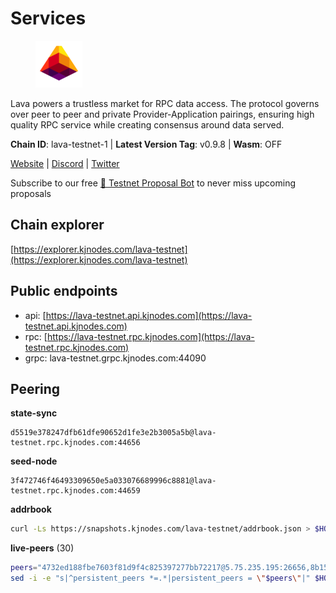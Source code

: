 # Services

<figure><img src="https://raw.githubusercontent.com/kj89/cosmos-images/main/logos/lava.png" alt=""><figcaption></figcaption></figure>

Lava powers a trustless market for RPC data access. The protocol  governs over peer to peer and private Provider-Application pairings,  ensuring high quality RPC service while creating consensus around data served.

**Chain ID**: lava-testnet-1 | **Latest Version Tag**: v0.9.8 | **Wasm**: OFF

[Website](https://lavanet.xyz) | [Discord](https://discord.com/invite/Tbk5NxTCdA) | [Twitter](https://twitter.com/lavanetxyz)



Subscribe to our free [🤖 Testnet Proposal Bot](https://t.me/kjnodes_testnet_proposal_bot) to never miss upcoming proposals


## Chain explorer
[https://explorer.kjnodes.com/lava-testnet](https://explorer.kjnodes.com/lava-testnet)

## Public endpoints

* api: [https://lava-testnet.api.kjnodes.com](https://lava-testnet.api.kjnodes.com)
* rpc: [https://lava-testnet.rpc.kjnodes.com](https://lava-testnet.rpc.kjnodes.com)
* grpc: lava-testnet.grpc.kjnodes.com:44090

## Peering

**state-sync**

```text
d5519e378247dfb61dfe90652d1fe3e2b3005a5b@lava-testnet.rpc.kjnodes.com:44656
```

**seed-node**

```text
3f472746f46493309650e5a033076689996c8881@lava-testnet.rpc.kjnodes.com:44659
```

**addrbook**
```bash
curl -Ls https://snapshots.kjnodes.com/lava-testnet/addrbook.json > $HOME/.lava/config/addrbook.json
```

**live-peers** (30)
```bash
peers="4732ed188fbe7603f81d9f4c825397277bb72217@5.75.235.195:26656,8b154033143fdedf4835dfc7b030c7d781bfd54e@195.201.219.227:26656,13a9209a4d08803a3becac57de8eb02dd51f8f41@65.109.23.114:19956,bfe21dd5af98aa42d213cd5bd943162a36b0505f@92.243.165.98:26656,c0efea9152aed75fcf3022b8af45243818c59d6a@49.12.13.104:26656,25da069c4dca143029ddae47bf2b7de69c2a8678@65.108.9.164:21156,d5519e378247dfb61dfe90652d1fe3e2b3005a5b@65.109.68.190:44656,ac589df63d0c325329009a1e8a60602a8fc2be9f@57.128.54.106:26656,92f8e4caaadb2f00c95e03068933f2045a93e910@65.109.65.163:21156,370ae92bd28701e0c1d8dc912ccf0d40fe0db3d5@157.90.245.166:26656,5c2a752c9b1952dbed075c56c600c3a79b58c395@185.16.39.172:27066,3b18b1dc95e02a36327b13fc45c225b23fb08ed8@78.47.187.72:26656,e1383b216c42acc842193c5ac7321ce6c0d73db0@78.47.37.142:26656,9a151159039fd8abce61ddb21e5342605787792b@5.75.228.39:26656,147cf727f179eccbd29de3ebf5899c1f4a93f6de@46.38.235.53:26656,3a445bfdbe2d0c8ee82461633aa3af31bc2b4dc0@3.252.219.158:26656,799077b3a3b52094ab3ca19b6a7ecab89c50cb61@185.144.99.97:26657,e593c7a9ca61f5616119d6beb5bd8ef5dd28d62d@34.246.190.1:26656,3173b2d34ce415ee9a1bf08646d85688bf49e299@5.189.186.222:36656,2c419186cd96b59fe8b3307c54c27d6805414aba@65.108.8.28:60756,257856431ef33f9fbfe6c119fdf3820035891d0c@38.242.197.140:26656,f0501090b870f7796dfdd1f1f5479aec2baecfe8@88.198.52.89:11656,5b337f7ba27e2fdd27918be18af93f8728034267@65.108.41.168:26656,1f704611e8aa4a53504fac1b80eb55c876dae8bd@65.108.13.154:30656,c32d101819cedf78ea986e6d832e2306fb6d0649@185.248.24.224:16656,47385d0a7051109de5342e3b27890c4a4b9e0763@65.108.72.233:16656,2a588e5ddcfd8c9095cc6f34b5b6966e31020cfd@65.21.123.172:11656,4e0a2772bb3672e54c2ea655c30abdac62191f14@45.84.138.66:18656,eb7832932626c1c636d16e0beb49e0e4498fbd5e@65.108.231.124:20656,cb722cc36541920d3907cd67743db5444f53e80b@95.70.184.178:24656"
sed -i -e "s|^persistent_peers *=.*|persistent_peers = \"$peers\"|" $HOME/.lava/config/config.toml
```
